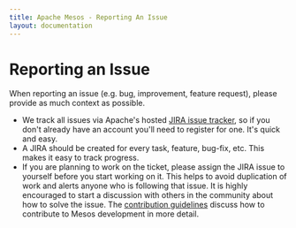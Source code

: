 ```yaml
---
title: Apache Mesos - Reporting An Issue
layout: documentation
---
```


# Reporting an Issue

When reporting an issue (e.g. bug, improvement, feature request), please provide as much context as possible.

* We track all issues via Apache's hosted [JIRA issue tracker](https://issues.apache.org/jira/browse/MESOS), so if you don't already have an account you'll need to register for one. It's quick and easy.
* A JIRA should be created for every task, feature, bug-fix, etc. This makes it easy to track progress.
* If you are planning to work on the ticket, please assign the JIRA issue to yourself before you start working on it. This helps to avoid duplication of work and alerts anyone who is following that issue. It is highly encouraged to start a discussion with others in the community about how to solve the issue. The [contribution guidelines](submitting-a-patch.md) discuss how to contribute to Mesos development in more detail.
